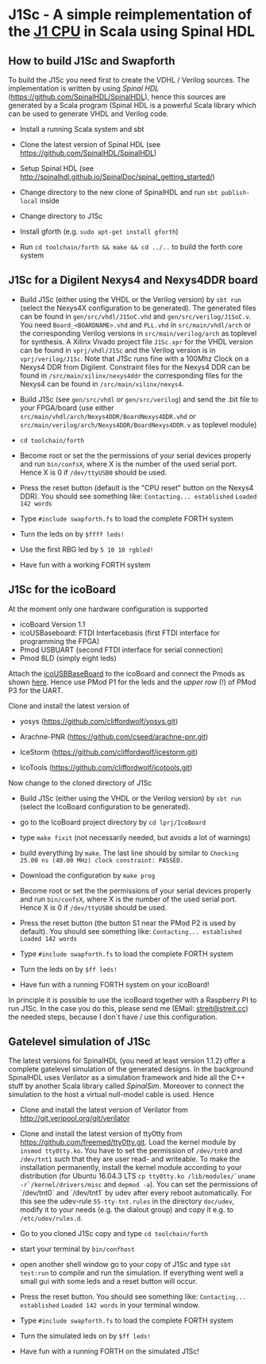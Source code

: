 # J1Sc - A simple reimplementation of the [J1 CPU](http://www.excamera.com/sphinx/fpga-j1.html) in Scala using Spinal HDL

## How to build J1Sc and Swapforth

To build the J1Sc you need first to create the VDHL / Verilog sources. The implementation is written by using *Spinal HDL* (https://github.com/SpinalHDL/SpinalHDL), hence this sources are generated by a Scala program (Spinal HDL is a powerful Scala library which can be used to generate VHDL and Verilog code.

* Install a running Scala system and sbt

* Clone the latest version of Spinal HDL
   (see https://github.com/SpinalHDL/SpinalHDL)

* Setup Spinal HDL
   (see http://spinalhdl.github.io/SpinalDoc/spinal_getting_started/)

* Change directory to the new clone of SpinalHDL and run `sbt publish-local` inside

* Change directory to J1Sc

* Install gforth (e.g. `sudo apt-get install gforth`)

* Run `cd toolchain/forth && make && cd ../..` to build the forth core system

## J1Sc for a Digilent Nexys4 and Nexys4DDR board

* Build J1Sc (either using the VHDL or the Verilog version) by `sbt run` (select the Nexys4X configuration to be generated). The generated files can be found in `gen/src/vhdl/J1SoC.vhd` and `gen/src/verilog/J1SoC.v`. You need `Board_<BOARDNAME>.vhd` and `PLL.vhd` in `src/main/vhdl/arch` or the corresponding Verilog versions in `src/main/verilog/arch` as toplevel for synthesis.
A Xilinx Vivado project file `J1Sc.xpr` for the VHDL version can be found in `vprj/vhdl/J1Sc` and the Verilog version is in `vprj/verilog/J1Sc`. Note that J1Sc runs fine with a 100Mhz Clock on a Nexys4 DDR from Digilent. Constraint files for the Nexys4 DDR can be found in `/src/main/xilinx/nexys4ddr` the corresponding files for the Nexys4 can be found in `/src/main/xilinx/nexys4`.

* Build J1Sc (see `gen/src/vhdl` or `gen/src/verilog`) and send the .bit file to your FPGA/board (use either `src/main/vhdl/arch/Nexys4DDR/BoardNexys4DDR.vhd` or `src/main/verilog/arch/Nexys4DDR/BoardNexys4DDR.v` as toplevel module)

* `cd toolchain/forth`

* Become root or set the the permissions of your serial devices properly and run `bin/confsX`, where X is the number of the used serial port. Hence X is 0 if `/dev/ttyUSB0` should be used.

* Press the reset button (default is the "CPU reset" button on the Nexys4 DDR). You should see something like: `Contacting... established` `Loaded 142 words`

* Type `#include swapforth.fs` to load the complete FORTH system

* Turn the leds on by `$ffff leds!`

* Use the first RBG led by `5 10 10 rgbled!`

* Have fun with a working FORTH system

## J1Sc for the icoBoard

At the moment only one hardware configuration is supported

- icoBoard Version 1.1
- icoUSBaseboard: FTDI Interfacebasis (first FTDI interface for programming the FPGA)
- Pmod USBUART (second FTDI interface for serial connection)
- Pmod 8LD (simply eight leds)

Attach the [icoUSBBaseBoard](https://shop.trenz-electronic.de/en/TE0889-02-icoUSBaseboard-FTDI-Interfacebasis-fuer-das-icoBoard) to the icoBoard and connect the Pmods as shown [here](https://github.com/SteffenReith/J1Sc/blob/master/doc/misc/J1Sc_AES_IcoBoard.jpg). Hence use PMod P1 for the leds and the *upper row* (!) of PMod P3 for the UART.

Clone and install the latest version of

* yosys (https://github.com/cliffordwolf/yosys.git)

* Arachne-PNR (https://github.com/cseed/arachne-pnr.git)

* IceStorm (https://github.com/cliffordwolf/icestorm.git)

* IcoTools (https://github.com/cliffordwolf/icotools.git)

Now change to the cloned directory of J1Sc

* Build J1Sc (either using the VHDL or the Verilog version) by `sbt run` (select the IcoBoard configuration to be generated).

* go to the IcoBoard project directory by `cd lprj/IcoBoard`

* type `make fixit` (not necessarily needed, but avoids a lot of warnings)

* build everything by `make`. The last line should by similar to `Checking 25.00 ns (40.00 MHz) clock constraint: PASSED.`

* Download the configuration by `make prog`

* Become root or set the the permissions of your serial devices properly and run `bin/confsX`, where X is the number of the used serial port. Hence X is 0 if `/dev/ttyUSB0` should be used.

* Press the reset button (the button S1 near the PMod P2 is used by default). You should see something like: `Contacting... established` `Loaded 142 words`

* Type `#include swapforth.fs` to load the complete FORTH system

* Turn the leds on by `$ff leds!`

* Have fun with a running FORTH system on your icoBoard!

In principle it is possible to use the icoBoard together with a Raspberry PI to run J1Sc. In the case you do this, please send me (EMail: streit@streit.cc) the needed steps, because I don´t have / use this configuration.

## Gatelevel simulation of J1Sc
The latest versions for SpinalHDL (you need at least version 1.1.2) offer a complete gatelevel simulation of the generated designs. In the background SpinalHDL uses Verilator as a simulation framework and hide all the C++ stuff by another Scala library called *SpinalSim*. Moreover to connect the simulation to the host a virtual null-model cable is used. Hence

* Clone and install the latest version of Verilator from http://git.veripool.org/git/verilator

* Clone and install the latest version of tty0tty from https://github.com/freemed/tty0tty.git. Load the kernel module by `insmod tty0tty.ko`. You have to set the permission of `/dev/tnt0` and `/dev/tnt1` such that they are user read- and writeable.
To make the installation permanently, install the kernel module according to your distribution (for Ubuntu 16.04.3 LTS ``cp tty0tty.ko /lib/modules/`uname -r`/kernel/drivers/misc`` and `depmod -a`). You can set the permissions of ´/dev/tnt0´ and ´/dev/tnt1´ by udev after every reboot automatically. For this see the udev-rule `55-tty-tnt.rules` in the directory `doc/udev`, modify it to your needs (e.g. the dialout group) and copy it e.g. to `/etc/udev/rules.d`.

* Go to you cloned J1Sc copy and type `cd toolchain/forth`

* start your terminal by `bin/confhost`

* open another shell window go to your copy of J1Sc and type `sbt test:run` to compile and run the simulation. If everything went well a small gui with some leds and a reset button will occur.

* Press the reset button. You should see something like: `Contacting... established` `Loaded 142 words` in your terminal window.

* Type `#include swapforth.fs` to load the complete FORTH system

* Turn the simulated leds on by `$ff leds!`

* Have fun with a running FORTH on the simulated J1Sc!
